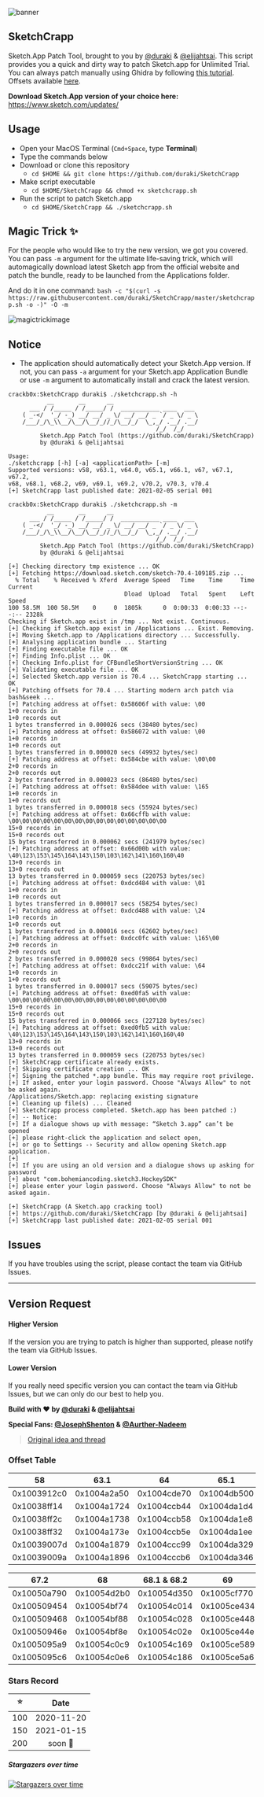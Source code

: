 
![banner](https://i.imgur.com/mBOFGik.png)

## SketchCrapp

Sketch.App Patch Tool, brought to you by [@duraki](https://github.com/duraki) & [@elijahtsai](https://github.com/elijahtsai). This script provides you a quick and dirty way to patch Sketch.app for Unlimited Trial. You can always patch manually using Ghidra by following [this tutorial](https://duraki.github.io/posts/o/20200214-sketch.app-patch-in-ghidra.html). Offsets available [here](https://github.com/duraki/SketchCrapp/blob/master/README.md#offset-table).

**Download Sketch.App version of your choice here:** https://www.sketch.com/updates/

## Usage

* Open your MacOS Terminal (`Cmd+Space`, type **Terminal**)
* Type the commands below
* Download or clone this repository
  * `cd $HOME && git clone https://github.com/duraki/SketchCrapp`
* Make script executable
  * `cd $HOME/SketchCrapp && chmod +x sketchcrapp.sh`
* Run the script to patch Sketch.app
  * `cd $HOME/SketchCrapp && ./sketchcrapp.sh`

## Magic Trick ✨
For the people who would like to try the new version, we got you covered. You can pass `-m` argument for the ultimate life-saving trick, which will automagically download latest Sketch app from the official website and patch the bundle, ready to be launched from the Applications folder.

And do it in one command: `bash -c "$(curl -s https://raw.githubusercontent.com/duraki/SketchCrapp/master/sketchcrapp.sh -o -)" -O -m`

![magictrickimage](https://i.imgur.com/xq3MHJd.png)

## Notice
 - The application should automatically detect your Sketch.App version. If not, you can pass `-a` argument for your Sketch.app Application Bundle or use `-m` argument to automatically install and crack the latest version.

```
crackb0x:SketchCrapp duraki$ ./sketchcrapp.sh -h
           __       __      __
      ___ / /_____ / /_____/ /  ___________ ____  ___
    ( _-</  '_/ -_) __/ __/ _ \/ __/ __/ _ `/ _ \/ _ \
    /___/_/\_\\__/\__/\__/_//_/\__/_/  \_,_/ .__/ .__/
                                          /_/  /_/
         Sketch.App Patch Tool (https://github.com/duraki/SketchCrapp)
         by @duraki & @elijahtsai

Usage:
./sketchcrapp [-h] [-a] <applicationPath> [-m]
Supported versions: v58, v63.1, v64.0, v65.1, v66.1, v67, v67.1, v67.2,
v68, v68.1, v68.2, v69, v69.1, v69.2, v70.2, v70.3, v70.4
[+] SketchCrapp last published date: 2021-02-05 serial 001
```

```
crackb0x:SketchCrapp duraki$ ./sketchcrapp.sh -m
           __       __      __
      ___ / /_____ / /_____/ /  ___________ ____  ___
    ( _-</  '_/ -_) __/ __/ _ \/ __/ __/ _ `/ _ \/ _ \
    /___/_/\_\\__/\__/\__/_//_/\__/_/  \_,_/ .__/ .__/
                                          /_/  /_/
         Sketch.App Patch Tool (https://github.com/duraki/SketchCrapp)
         by @duraki & @elijahtsai

[+] Checking directory tmp existence ... OK
[+] Fetching https://download.sketch.com/sketch-70.4-109185.zip ...
  % Total    % Received % Xferd  Average Speed   Time    Time     Time  Current
                                 Dload  Upload   Total   Spent    Left  Speed
100 58.5M  100 58.5M    0     0  1805k      0  0:00:33  0:00:33 --:--:-- 2328k
Checking if Sketch.app exist in /tmp ... Not exist. Continuous.
[+] Checking if Sketch.app exist in /Applications ... Exist. Removing.
[+] Moving Sketch.app to /Applications directory ... Successfully.
[+] Analysing application bundle ... Starting
[+] Finding executable file ... OK
[+] Finding Info.plist ... OK
[+] Checking Info.plist for CFBundleShortVersionString ... OK
[+] Validating executable file ... OK
[+] Selected Sketch.app version is 70.4 ... SketchCrapp starting ... OK
[+] Patching offsets for 70.4 ... Starting modern arch patch via bash&seek ...
[+] Patching address at offset: 0x58606f with value: \00
1+0 records in
1+0 records out
1 bytes transferred in 0.000026 secs (38480 bytes/sec)
[+] Patching address at offset: 0x586072 with value: \00
1+0 records in
1+0 records out
1 bytes transferred in 0.000020 secs (49932 bytes/sec)
[+] Patching address at offset: 0x584cbe with value: \00\00
2+0 records in
2+0 records out
2 bytes transferred in 0.000023 secs (86480 bytes/sec)
[+] Patching address at offset: 0x584dee with value: \165
1+0 records in
1+0 records out
1 bytes transferred in 0.000018 secs (55924 bytes/sec)
[+] Patching address at offset: 0x66cffb with value: \00\00\00\00\00\00\00\00\00\00\00\00\00\00\00
15+0 records in
15+0 records out
15 bytes transferred in 0.000062 secs (241979 bytes/sec)
[+] Patching address at offset: 0x66d00b with value: \40\123\153\145\164\143\150\103\162\141\160\160\40
13+0 records in
13+0 records out
13 bytes transferred in 0.000059 secs (220753 bytes/sec)
[+] Patching address at offset: 0xdcd484 with value: \01
1+0 records in
1+0 records out
1 bytes transferred in 0.000017 secs (58254 bytes/sec)
[+] Patching address at offset: 0xdcd488 with value: \24
1+0 records in
1+0 records out
1 bytes transferred in 0.000016 secs (62602 bytes/sec)
[+] Patching address at offset: 0xdcc0fc with value: \165\00
2+0 records in
2+0 records out
2 bytes transferred in 0.000020 secs (99864 bytes/sec)
[+] Patching address at offset: 0xdcc21f with value: \64
1+0 records in
1+0 records out
1 bytes transferred in 0.000017 secs (59075 bytes/sec)
[+] Patching address at offset: 0xed0fa5 with value: \00\00\00\00\00\00\00\00\00\00\00\00\00\00\00
15+0 records in
15+0 records out
15 bytes transferred in 0.000066 secs (227128 bytes/sec)
[+] Patching address at offset: 0xed0fb5 with value: \40\123\153\145\164\143\150\103\162\141\160\160\40
13+0 records in
13+0 records out
13 bytes transferred in 0.000059 secs (220753 bytes/sec)
[+] SketchCrapp certificate already exists.
[+] Skipping certificate creation ... OK
[+] Signing the patched *.app bundle. This may require root privilege.
[+] If asked, enter your login password. Choose "Always Allow" to not be asked again.
/Applications/Sketch.app: replacing existing signature
[+] Cleaning up file(s) ... Cleaned
[+] SketchCrapp process completed. Sketch.app has been patched :)
[+] -- Notice:
[+] If a dialogue shows up with message: “Sketch 3.app” can’t be opened
[+] please right-click the application and select open,
[+] or go to Settings -› Security and allow opening Sketch.app application.
[+]
[+] If you are using an old version and a dialogue shows up asking for password
[+] about "com.bohemiancoding.sketch3.HockeySDK"
[+] please enter your login password. Choose "Always Allow" to not be asked again.

[+] SketchCrapp (A Sketch.app cracking tool)
[+] https://github.com/duraki/SketchCrapp [by @duraki & @elijahtsai]
[+] SketchCrapp last published date: 2021-02-05 serial 001
```

## Issues

If you have troubles using the script, please contact the team via GitHub Issues.

---
## Version Request

#### Higher Version

If the version you are trying to patch is higher than supported, please notify the team via GitHub Issues.

#### Lower Version

If you really need specific version you can contact the team via GitHub Issues, but we can only do our best to help you.

**Build with ❤️ by [@duraki](https://twitter.com/0xduraki) & [@elijahtsai](https://twitter.com/elijahtsai_)**

**Special Fans: [@JosephShenton](https://github.com/JosephShenton) & [@Aurther-Nadeem](https://github.com/Aurther-Nadeem)**

> [Original idea and thread](https://gist.github.com/Bhavdip/76c581d7ac03bdce6d226a2e8c522df4)

### Offset Table
|58|63.1|64|65.1|66.1|67 & 67.1|
|----|----|----|----|----|----|
|0x1003912c0|0x1004a2a50|0x1004cde70|0x1004db500|0x1004f3750|0x10050a6d0|
|0x10038ff14|0x1004a1724|0x1004ccb44|0x1004da1d4|0x1004f2424|0x100509394|
|0x10038ff2c|0x1004a1738|0x1004ccb58|0x1004da1e8|0x1004f2438|0x1005093a8|
|0x10038ff32|0x1004a173e|0x1004ccb5e|0x1004da1ee|0x1004f243e|0x1005093ae|
|0x10039007d|0x1004a1879|0x1004ccc99|0x1004da329|0x1004f2579|0x1005094e9|
|0x10039009a|0x1004a1896|0x1004cccb6|0x1004da346|0x1004f2596|0x100509506|

|67.2|68|68.1 & 68.2|69|69.1 & 69.2|
|----|----|----|----|----|
|0x10050a790|0x10054d2b0|0x10054d350|0x1005cf770|0x1005d09e0|
|0x100509454|0x10054bf74|0x10054c014|0x1005ce434|0x1005cf564|
|0x100509468|0x10054bf88|0x10054c028|0x1005ce448|0x1005cf57c|
|0x10050946e|0x10054bf8e|0x10054c02e|0x1005ce44e|0x1005cf582|
|0x1005095a9|0x10054c0c9|0x10054c169|0x1005ce589|0x1005cf6ae|
|0x1005095c6|0x10054c0e6|0x10054c186|0x1005ce5a6|0x1005cf6d2|

### Stars Record
|⭐️|Date|
|:----:|:----:|
|100|2020-11-20|
|150|2021-01-15|
|200|soon 🙉|

##### Stargazers over time
[![Stargazers over time](https://starchart.cc/duraki/SketchCrapp.svg)](https://starchart.cc/duraki/SketchCrapp)
      
